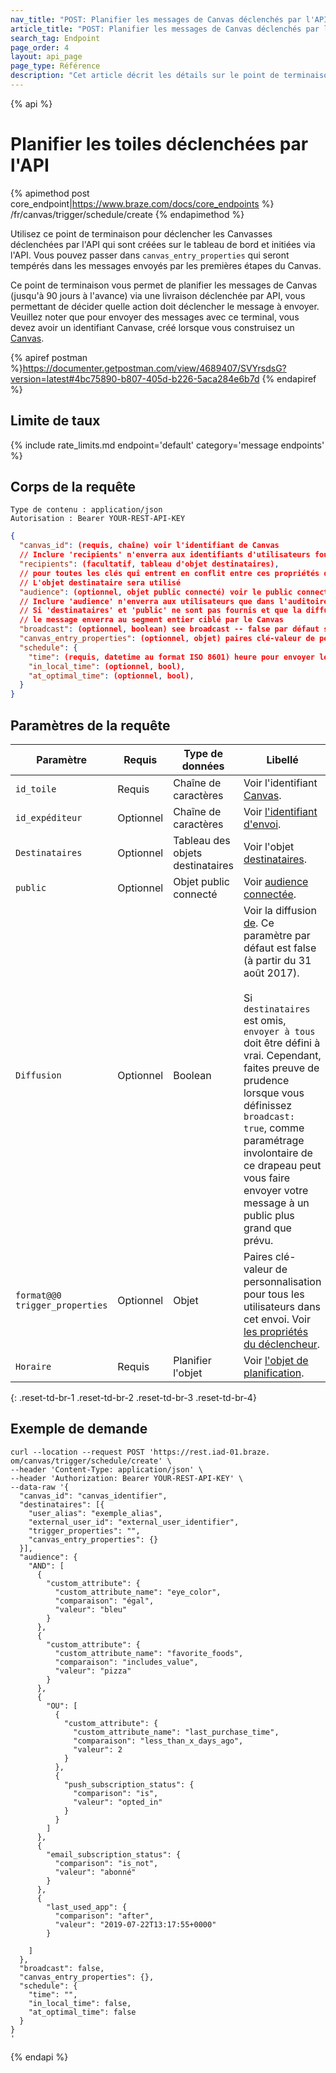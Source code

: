 ```yaml
---
nav_title: "POST: Planifier les messages de Canvas déclenchés par l'API"
article_title: "POST: Planifier les messages de Canvas déclenchés par l'API"
search_tag: Endpoint
page_order: 4
layout: api_page
page_type: Référence
description: "Cet article décrit les détails sur le point de terminaison Schedule API-Triggered Canvases Braze."
---
```


{% api %}
# Planifier les toiles déclenchées par l'API
{% apimethod post core_endpoint|https://www.braze.com/docs/core_endpoints %}
/fr/canvas/trigger/schedule/create
{% endapimethod %}

Utilisez ce point de terminaison pour déclencher les Canvasses déclenchées par l'API qui sont créées sur le tableau de bord et initiées via l'API. Vous pouvez passer dans `canvas_entry_properties` qui seront tempérés dans les messages envoyés par les premières étapes du Canvas.

Ce point de terminaison vous permet de planifier les messages de Canvas (jusqu'à 90 jours à l'avance) via une livraison déclenchée par API, vous permettant de décider quelle action doit déclencher le message à envoyer. Veuillez noter que pour envoyer des messages avec ce terminal, vous devez avoir un identifiant Canvase, créé lorsque vous construisez un [Canvas]({{site.baseurl}}/api/identifier_types/#canvas-api-identifier).

{% apiref postman %}https://documenter.getpostman.com/view/4689407/SVYrsdsG?version=latest#4bc75890-b807-405d-b226-5aca284e6b7d {% endapiref %}

## Limite de taux

{% include rate_limits.md endpoint='default' category='message endpoints' %}

## Corps de la requête

```
Type de contenu : application/json
Autorisation : Bearer YOUR-REST-API-KEY
```

```json
{
  "canvas_id": (requis, chaîne) voir l'identifiant de Canvas
  // Inclure 'recipients' n'enverra aux identifiants d'utilisateurs fournis que s'ils sont dans le segment de la campagne
  "recipients": (facultatif, tableau d'objet destinataires),
  // pour toutes les clés qui entrent en conflit entre ces propriétés de déclenchement et celles d'un objet destinataire, la valeur de la
  // L'objet destinataire sera utilisé
  "audience": (optionnel, objet public connecté) voir le public connecté,
  // Inclure 'audience' n'enverra aux utilisateurs que dans l'auditoire
  // Si 'destinataires' et 'public' ne sont pas fournis et que la diffusion n'est pas réglée sur 'false',
  // le message enverra au segment entier ciblé par le Canvas
  "broadcast": (optionnel, boolean) see broadcast -- false par défaut sur 8/31/17, doit être défini à true si l'objet "destinataires" est omis,
  "canvas_entry_properties": (optionnel, objet) paires clé-valeur de personnalisation pour la première étape pour tous les utilisateurs dans cet envoi; voir les propriétés du déclencheur,
  "schedule": {
    "time": (requis, datetime au format ISO 8601) heure pour envoyer le message (jusqu'à 90 jours dans le futur),
    "in_local_time": (optionnel, bool),
    "at_optimal_time": (optionnel, bool),
  }
}
```

## Paramètres de la requête

| Paramètre                      | Requis    | Type de données                  | Libellé                                                                                                                                                                                                                                                                                                                                                                                                                            |
| ------------------------------ | --------- | -------------------------------- | ---------------------------------------------------------------------------------------------------------------------------------------------------------------------------------------------------------------------------------------------------------------------------------------------------------------------------------------------------------------------------------------------------------------------------------- |
| `id_toile`                     | Requis    | Chaîne de caractères             | Voir l'identifiant [Canvas]({{site.baseurl}}/api/identifier_types/).                                                                                                                                                                                                                                                                                                                                                               |
| `id_expéditeur`                | Optionnel | Chaîne de caractères             | Voir [l'identifiant d'envoi]({{site.baseurl}}/api/identifier_types/).                                                                                                                                                                                                                                                                                                                                                              |
| `Destinataires`                | Optionnel | Tableau des objets destinataires | Voir l'objet [destinataires]({{site.baseurl}}/api/objects_filters/recipient_object/).                                                                                                                                                                                                                                                                                                                                              |
| `public`                       | Optionnel | Objet public connecté            | Voir [audience connectée]({{site.baseurl}}/api/objects_filters/connected_audience/).                                                                                                                                                                                                                                                                                                                                               |
| `Diffusion`                    | Optionnel | Boolean                          | Voir la diffusion [de]({{site.baseurl}}/api/parameters/#broadcast). Ce paramètre par défaut est false (à partir du 31 août 2017). <br><br> Si `destinataires` est omis, `envoyer à tous` doit être défini à vrai. Cependant, faites preuve de prudence lorsque vous définissez `broadcast: true`, comme paramétrage involontaire de ce drapeau peut vous faire envoyer votre message à un public plus grand que prévu. |
| `format@@0 trigger_properties` | Optionnel | Objet                            | Paires clé-valeur de personnalisation pour tous les utilisateurs dans cet envoi. Voir [les propriétés du déclencheur]({{site.baseurl}}/api/objects_filters/trigger_properties_object/).                                                                                                                                                                                                                                            |
| `Horaire`                      | Requis    | Planifier l'objet                | Voir [l'objet de planification]({{site.baseurl}}/api/objects_filters/schedule_object/).                                                                                                                                                                                                                                                                                                                                            |
{: .reset-td-br-1 .reset-td-br-2 .reset-td-br-3  .reset-td-br-4}

## Exemple de demande
```
curl --location --request POST 'https://rest.iad-01.braze. om/canvas/trigger/schedule/create' \
--header 'Content-Type: application/json' \
--header 'Authorization: Bearer YOUR-REST-API-KEY' \
--data-raw '{
  "canvas_id": "canvas_identifier",
  "destinataires": [{
    "user_alias": "exemple_alias",
    "external_user_id": "external_user_identifier",
    "trigger_properties": "",
    "canvas_entry_properties": {}
  }],
  "audience": {
    "AND": [
      {
        "custom_attribute": {
          "custom_attribute_name": "eye_color",
          "comparaison": "égal",
          "valeur": "bleu"
        }
      },
      {
        "custom_attribute": {
          "custom_attribute_name": "favorite_foods",
          "comparaison": "includes_value",
          "valeur": "pizza"
        }
      },
      {
        "OU": [
          {
            "custom_attribute": {
              "custom_attribute_name": "last_purchase_time",
              "comparaison": "less_than_x_days_ago",
              "valeur": 2
            }
          },
          {
            "push_subscription_status": {
              "comparison": "is",
              "valeur": "opted_in"
            }
          }
        ]
      },
      {
        "email_subscription_status": {
          "comparison": "is_not",
          "valeur": "abonné"
        }
      },
      {
        "last_used_app": {
          "comparison": "after",
          "valeur": "2019-07-22T13:17:55+0000"
        }

    ]
  },
  "broadcast": false,
  "canvas_entry_properties": {},
  "schedule": {
    "time": "",
    "in_local_time": false,
    "at_optimal_time": false
  }
}
'
```

{% endapi %}
